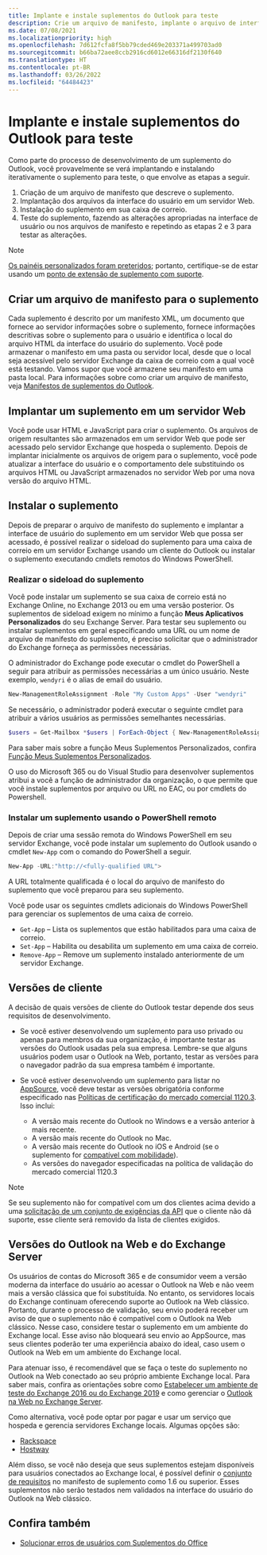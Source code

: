 ```yaml
---
title: Implante e instale suplementos do Outlook para teste
description: Crie um arquivo de manifesto, implante o arquivo de interface do usuário suplemento em um servidor web, instale o suplemento na caixa de correio e teste o suplemento.
ms.date: 07/08/2021
ms.localizationpriority: high
ms.openlocfilehash: 7d612fcfa8f5bb79cded469e203371a499703ad0
ms.sourcegitcommit: b66ba72aee8ccb2916cd6012e66316df2130f640
ms.translationtype: HT
ms.contentlocale: pt-BR
ms.lasthandoff: 03/26/2022
ms.locfileid: "64484423"
---
```

# <a name="deploy-and-install-outlook-add-ins-for-testing"></a>Implante e instale suplementos do Outlook para teste

Como parte do processo de desenvolvimento de um suplemento do Outlook, você provavelmente se verá implantando e instalando iterativamente o suplemento para teste, o que envolve as etapas a seguir.

1. Criação de um arquivo de manifesto que descreve o suplemento.
1. Implantação dos arquivos da interface do usuário em um servidor Web.
1. Instalação do suplemento em sua caixa de correio.
1. Teste do suplemento, fazendo as alterações apropriadas na interface de usuário ou nos arquivos de manifesto e repetindo as etapas 2 e 3 para testar as alterações.

> [!NOTE]
> [Os painéis personalizados foram preteridos](https://developer.microsoft.com/outlook/blogs/make-your-add-ins-available-in-the-office-ribbon/); portanto, certifique-se de estar usando um [ponto de extensão de suplemento com suporte](outlook-add-ins-overview.md#extension-points).

## <a name="create-a-manifest-file-for-the-add-in"></a>Criar um arquivo de manifesto para o suplemento

Cada suplemento é descrito por um manifesto XML, um documento que fornece ao servidor informações sobre o suplemento, fornece informações descritivas sobre o suplemento para o usuário e identifica o local do arquivo HTML da interface do usuário do suplemento. Você pode armazenar o manifesto em uma pasta ou servidor local, desde que o local seja acessível pelo servidor Exchange da caixa de correio com a qual você está testando. Vamos supor que você armazene seu manifesto em uma pasta local. Para informações sobre como criar um arquivo de manifesto, veja [Manifestos de suplementos do Outlook](manifests.md).

## <a name="deploy-an-add-in-to-a-web-server"></a>Implantar um suplemento em um servidor Web

Você pode usar HTML e JavaScript para criar o suplemento. Os arquivos de origem resultantes são armazenados em um servidor Web que pode ser acessado pelo servidor Exchange que hospeda o suplemento. Depois de implantar inicialmente os arquivos de origem para o suplemento, você pode atualizar a interface do usuário e o comportamento dele substituindo os arquivos HTML ou JavaScript armazenados no servidor Web por uma nova versão do arquivo HTML.

## <a name="install-the-add-in"></a>Instalar o suplemento

Depois de preparar o arquivo de manifesto do suplemento e implantar a interface de usuário do suplemento em um servidor Web que possa ser acessado, é possível realizar o sideload do suplemento para uma caixa de correio em um servidor Exchange usando um cliente do Outlook ou instalar o suplemento executando cmdlets remotos do Windows PowerShell.

### <a name="sideload-the-add-in"></a>Realizar o sideload do suplemento

Você pode instalar um suplemento se sua caixa de correio está no Exchange Online, no Exchange 2013 ou em uma versão posterior. Os suplementos de sideload exigem no mínimo a função **Meus Aplicativos Personalizados** do seu Exchange Server. Para testar seu suplemento ou instalar suplementos em geral especificando uma URL ou um nome de arquivo de manifesto do suplemento, é preciso solicitar que o administrador do Exchange forneça as permissões necessárias.

O administrador do Exchange pode executar o cmdlet do PowerShell a seguir para atribuir as permissões necessárias a um único usuário. Neste exemplo, `wendyri` é o alias de email do usuário.

```powershell
New-ManagementRoleAssignment -Role "My Custom Apps" -User "wendyri"
```

Se necessário, o administrador poderá executar o seguinte cmdlet para atribuir a vários usuários as permissões semelhantes necessárias.

```powershell
$users = Get-Mailbox *$users | ForEach-Object { New-ManagementRoleAssignment -Role "My Custom Apps" -User $_.Alias}
```

Para saber mais sobre a função Meus Suplementos Personalizados, confira [Função Meus Suplementos Personalizados](/exchange/my-custom-apps-role-exchange-2013-help).

O uso do Microsoft 365 ou do Visual Studio para desenvolver suplementos atribui a você a função de administrador da organização, o que permite que você instale suplementos por arquivo ou URL no EAC, ou por cmdlets do Powershell.

### <a name="install-an-add-in-by-using-remote-powershell"></a>Instalar um suplemento usando o PowerShell remoto

Depois de criar uma sessão remota do Windows PowerShell em seu servidor Exchange, você pode instalar um suplemento do Outlook usando o cmdlet `New-App` com o comando do PowerShell a seguir.

```powershell
New-App -URL:"http://<fully-qualified URL">
```

A URL totalmente qualificada é o local do arquivo de manifesto do suplemento que você preparou para seu suplemento.

Você pode usar os seguintes cmdlets adicionais do Windows PowerShell para gerenciar os suplementos de uma caixa de correio.

- `Get-App` – Lista os suplementos que estão habilitados para uma caixa de correio.
- `Set-App` – Habilita ou desabilita um suplemento em uma caixa de correio.
- `Remove-App` – Remove um suplemento instalado anteriormente de um servidor Exchange.

## <a name="client-versions"></a>Versões de cliente

A decisão de quais versões de cliente do Outlook testar depende dos seus requisitos de desenvolvimento.

- Se você estiver desenvolvendo um suplemento para uso privado ou apenas para membros da sua organização, é importante testar as versões do Outlook usadas pela sua empresa. Lembre-se que alguns usuários podem usar o Outlook na Web, portanto, testar as versões para o navegador padrão da sua empresa também é importante.

- Se você estiver desenvolvendo um suplemento para listar no [AppSource](https://appsource.microsoft.com), você deve testar as versões obrigatória conforme especificado nas [Políticas de certificação do mercado comercial 1120.3](/legal/marketplace/certification-policies#11203-functionality). Isso inclui:
  - A versão mais recente do Outlook no Windows e a versão anterior à mais recente.
  - A versão mais recente do Outlook no Mac.
  - A versão mais recente do Outlook no iOS e Android (se o suplemento for [compatível com mobilidade](add-mobile-support.md)).
  - As versões do navegador especificadas na política de validação do mercado comercial 1120.3

> [!NOTE]
> Se seu suplemento não for compatível com um dos clientes acima devido a uma [solicitação de um conjunto de exigências da API](apis.md) que o cliente não dá suporte, esse cliente será removido da lista de clientes exigidos.

## <a name="outlook-on-the-web-and-exchange-server-versions"></a>Versões do Outlook na Web e do Exchange Server

Os usuários de contas do Microsoft 365 e de consumidor veem a versão moderna da interface do usuário ao acessar o Outlook na Web e não veem mais a versão clássica que foi substituída. No entanto, os servidores locais do Exchange continuam oferecendo suporte ao Outlook na Web clássico. Portanto, durante o processo de validação, seu envio poderá receber um aviso de que o suplemento não é compatível com o Outlook na Web clássico. Nesse caso, considere testar o suplemento em um ambiente do Exchange local. Esse aviso não bloqueará seu envio ao AppSource, mas seus clientes poderão ter uma experiência abaixo do ideal, caso usem o Outlook na Web em um ambiente do Exchange local.

Para atenuar isso, é recomendável que se faça o teste do suplemento no Outlook na Web conectado ao seu próprio ambiente Exchange local. Para saber mais, confira as orientações sobre como [Estabelecer um ambiente de teste do Exchange 2016 ou do Exchange 2019](/Exchange/plan-and-deploy/plan-and-deploy?view=exchserver-2019&preserve-view=true#establish-an-exchange-2016-or-exchange-2019-test-environment) e como gerenciar o [Outlook na Web no Exchange Server](/exchange/clients/outlook-on-the-web/outlook-on-the-web?view=exchserver-2019&preserve-view=true).

Como alternativa, você pode optar por pagar e usar um serviço que hospeda e gerencia servidores Exchange locais. Algumas opções são:

- [Rackspace](https://www.rackspace.com/email-hosting/exchange-server)
- [Hostway](https://hostway.com/microsoft-exchange/)

Além disso, se você não deseja que seus suplementos estejam disponíveis para usuários conectados ao Exchange local, é possível definir o [conjunto de requisitos](/javascript/api/requirement-sets/outlook-api-requirement-sets#exchange-server-support) no manifesto de suplemento como 1.6 ou superior. Esses suplementos não serão testados nem validados na interface do usuário do Outlook na Web clássico.

## <a name="see-also"></a>Confira também

- [Solucionar erros de usuários com Suplementos do Office](../testing/testing-and-troubleshooting.md)

